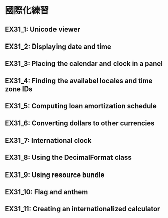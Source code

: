 # 國際化練習

## EX31_1: Unicode viewer
## EX31_2: Displaying date and time
## EX31_3: Placing the calendar and clock in a panel
## EX31_4: Finding the availabel locales and time zone IDs
## EX31_5: Computing loan amortization schedule
## EX31_6: Converting dollars to other currencies
## EX31_7: International clock
## EX31_8: Using the DecimalFormat class
## EX31_9: Using resource bundle
## EX31_10: Flag and anthem
## EX31_11: Creating an internationalized calculator
